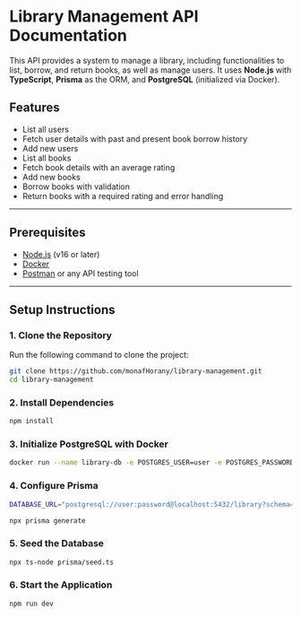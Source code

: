 # Library Management API Documentation

This API provides a system to manage a library, including functionalities to list, borrow, and return books, as well as manage users. It uses **Node.js** with **TypeScript**, **Prisma** as the ORM, and **PostgreSQL** (initialized via Docker).

## Features
- List all users
- Fetch user details with past and present book borrow history
- Add new users
- List all books
- Fetch book details with an average rating
- Add new books
- Borrow books with validation
- Return books with a required rating and error handling

---

## Prerequisites
- [Node.js](https://nodejs.org/) (v16 or later)
- [Docker](https://www.docker.com/)
- [Postman](https://www.postman.com/) or any API testing tool

---

## Setup Instructions

### 1. Clone the Repository
Run the following command to clone the project:
```bash
git clone https://github.com/monafHorany/library-management.git
cd library-management
```
### 2. Install Dependencies
```bash
npm install
```
### 3. Initialize PostgreSQL with Docker
```bash
docker run --name library-db -e POSTGRES_USER=user -e POSTGRES_PASSWORD=password -e POSTGRES_DB=library -p 5432:5432 -d postgres
```
### 4. Configure Prisma
```bash
DATABASE_URL="postgresql://user:password@localhost:5432/library?schema=public"

npx prisma generate

```
### 5. Seed the Database
```bash
npx ts-node prisma/seed.ts
```
### 6. Start the Application
```bash
npm run dev
```

